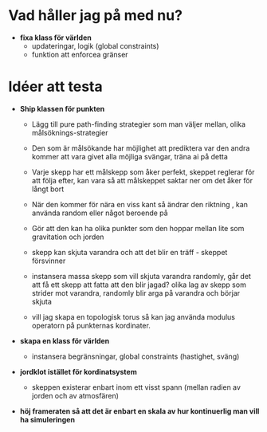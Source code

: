 # Vad håller jag på med nu?
* __fixa klass för världen__
    * updateringar, logik (global constraints)
    * funktion att enforcea gränser

# Idéer att testa

* __Ship klassen för punkten__
    * Lägg till pure path-finding strategier som man väljer mellan, olika målsöknings-strategier

    * Den som är målsökande har möjlighet att prediktera var den andra kommer att vara givet alla möjliga svängar, träna ai på detta

    * Varje skepp har ett målskepp som åker perfekt, skeppet reglerar för att följa efter, kan vara så att målskeppet saktar ner om det åker för långt bort
    
    * När den kommer för nära en viss kant så ändrar den riktning , kan använda random eller något beroende på

    * Gör att den kan ha olika punkter som den hoppar mellan lite som gravitation och jorden

    * skepp kan skjuta varandra och att det blir en träff - skeppet försvinner

    * instansera massa skepp som vill skjuta varandra randomly, går det att få ett skepp att fatta att den blir jagad? olika lag av skepp som strider mot varandra, randomly blir arga på varandra och börjar skjuta

    * vill jag skapa en topologisk torus så kan jag använda modulus operatorn på punkternas kordinater.

* __skapa en klass för världen__
    
    * instansera begränsningar, global constraints (hastighet, sväng)


* __jordklot istället för kordinatsystem__

    * skeppen existerar enbart inom ett visst spann (mellan radien av jorden och av atmosfären)

* __höj frameraten så att det är enbart en skala av hur kontinuerlig man vill ha simuleringen__


